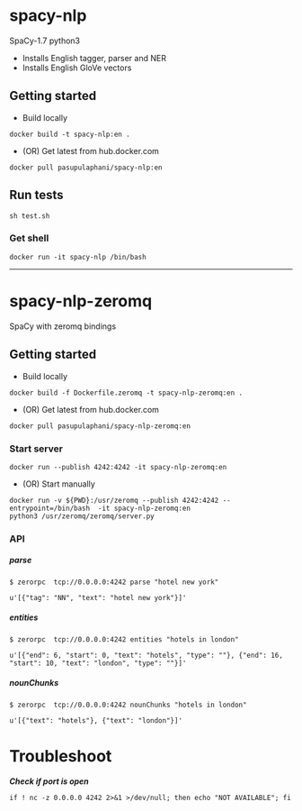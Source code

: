 # spacy-nlp

SpaCy-1.7 python3

- Installs English tagger, parser and NER
- Installs English GloVe vectors

## Getting started

- Build locally

```
docker build -t spacy-nlp:en .
```

- (OR) Get latest from hub.docker.com

```
docker pull pasupulaphani/spacy-nlp:en
```

## Run tests

```
sh test.sh
```

### Get shell

```
docker run -it spacy-nlp /bin/bash
```

-------------------------------------

# spacy-nlp-zeromq

SpaCy with zeromq bindings

## Getting started

- Build locally

```
docker build -f Dockerfile.zeromq -t spacy-nlp-zeromq:en .
```
- (OR) Get latest from hub.docker.com

```
docker pull pasupulaphani/spacy-nlp-zeromq:en
```


### Start server

```
docker run --publish 4242:4242 -it spacy-nlp-zeromq:en
```
- (OR) Start manually

```
docker run -v ${PWD}:/usr/zeromq --publish 4242:4242 --entrypoint=/bin/bash  -it spacy-nlp-zeromq:en
python3 /usr/zeromq/zeromq/server.py
```


### API

##### parse
```
$ zerorpc  tcp://0.0.0.0:4242 parse "hotel new york"

u'[{"tag": "NN", "text": "hotel new york"}]'
```

##### entities
```
$ zerorpc  tcp://0.0.0.0:4242 entities "hotels in london"

u'[{"end": 6, "start": 0, "text": "hotels", "type": ""}, {"end": 16, "start": 10, "text": "london", "type": ""}]'
```


##### nounChunks
```
$ zerorpc  tcp://0.0.0.0:4242 nounChunks "hotels in london"

u'[{"text": "hotels"}, {"text": "london"}]'
```


# Troubleshoot


***Check if port is open***

```
if ! nc -z 0.0.0.0 4242 2>&1 >/dev/null; then echo "NOT AVAILABLE"; fi
```
